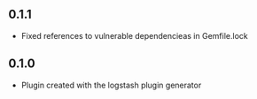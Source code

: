 ## 0.1.1

- Fixed references to vulnerable dependencieas in Gemfile.lock

## 0.1.0

- Plugin created with the logstash plugin generator
